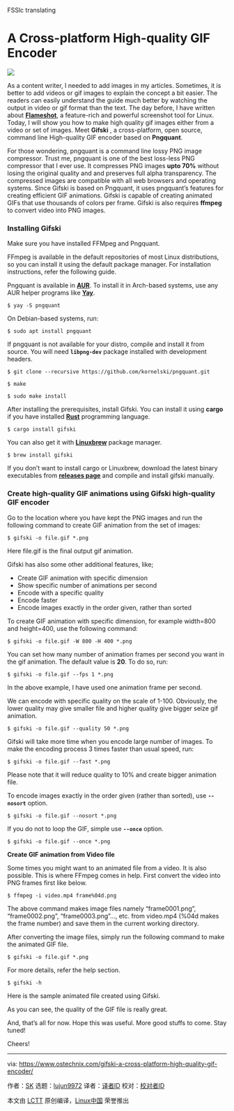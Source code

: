 FSSlc translating

A Cross-platform High-quality GIF Encoder
======

![](https://www.ostechnix.com/wp-content/uploads/2018/09/gifski-720x340.png)

As a content writer, I needed to add images in my articles. Sometimes, it is better to add videos or gif images to explain the concept a bit easier. The readers can easily understand the guide much better by watching the output in video or gif format than the text. The day before, I have written about [**Flameshot**][1], a feature-rich and powerful screenshot tool for Linux. Today, I will show you how to make high quality gif images either from a video or set of images. Meet **Gifski** , a cross-platform, open source, command line High-quality GIF encoder based on **Pngquant**.

For those wondering, pngquant is a command line lossy PNG image compressor. Trust me, pngquant is one of the best loss-less PNG compressor that I ever use. It compresses PNG images **upto 70%** without losing the original quality and and preserves full alpha transparency. The compressed images are compatible with all web browsers and operating systems. Since Gifski is based on Pngquant, it uses pngquant’s features for creating efficient GIF animations. Gifski is capable of creating animated GIFs that use thousands of colors per frame. Gifski is also requires **ffmpeg** to convert video into PNG images.

### **Installing Gifski**

Make sure you have installed FFMpeg and Pngquant.

FFmpeg is available in the default repositories of most Linux distributions, so you can install it using the default package manager. For installation instructions, refer the following guide.

Pngquant is available in [**AUR**][2]. To install it in Arch-based systems, use any AUR helper programs like [**Yay**][3].
```
$ yay -S pngquant

```

On Debian-based systems, run:
```
$ sudo apt install pngquant

```

If pngquant is not available for your distro, compile and install it from source. You will need **`libpng-dev`** package installed with development headers.
```
$ git clone --recursive https://github.com/kornelski/pngquant.git

$ make

$ sudo make install

```

After installing the prerequisites, install Gifski. You can install it using **cargo** if you have installed [**Rust**][4] programming language.
```
$ cargo install gifski

```

You can also get it with [**Linuxbrew**][5] package manager.
```
$ brew install gifski

```

If you don’t want to install cargo or Linuxbrew, download the latest binary executables from [**releases page**][6] and compile and install gifski manually.

### Create high-quality GIF animations using Gifski high-quality GIF encoder

Go to the location where you have kept the PNG images and run the following command to create GIF animation from the set of images:
```
$ gifski -o file.gif *.png

```

Here file.gif is the final output gif animation.

Gifski has also some other additional features, like;

  * Create GIF animation with specific dimension
  * Show specific number of animations per second
  * Encode with a specific quality
  * Encode faster
  * Encode images exactly in the order given, rather than sorted



To create GIF animation with specific dimension, for example width=800 and height=400, use the following command:
```
$ gifski -o file.gif -W 800 -H 400 *.png

```

You can set how many number of animation frames per second you want in the gif animation. The default value is **20**. To do so, run:
```
$ gifski -o file.gif --fps 1 *.png

```

In the above example, I have used one animation frame per second.

We can encode with specific quality on the scale of 1-100. Obviously, the lower quality may give smaller file and higher quality give bigger seize gif animation.
```
$ gifski -o file.gif --quality 50 *.png

```

Gifski will take more time when you encode large number of images. To make the encoding process 3 times faster than usual speed, run:
```
$ gifski -o file.gif --fast *.png

```

Please note that it will reduce quality to 10% and create bigger animation file.

To encode images exactly in the order given (rather than sorted), use **`--nosort`** option.
```
$ gifski -o file.gif --nosort *.png

```

If you do not to loop the GIF, simple use **`--once`** option.
```
$ gifski -o file.gif --once *.png

```

**Create GIF animation from Video file**

Some times you might want to an animated file from a video. It is also possible. This is where FFmpeg comes in help. First convert the video into PNG frames first like below.
```
$ ffmpeg -i video.mp4 frame%04d.png

```

The above command makes image files namely “frame0001.png”, “frame0002.png”, “frame0003.png”…, etc. from video.mp4 (%04d makes the frame number) and save them in the current working directory.

After converting the image files, simply run the following command to make the animated GIF file.
```
$ gifski -o file.gif *.png

```

For more details, refer the help section.
```
$ gifski -h

```

Here is the sample animated file created using Gifski.

As you can see, the quality of the GIF file is really great.

And, that’s all for now. Hope this was useful. More good stuffs to come. Stay tuned!

Cheers!


--------------------------------------------------------------------------------

via: https://www.ostechnix.com/gifski-a-cross-platform-high-quality-gif-encoder/

作者：[SK][a]
选题：[lujun9972](https://github.com/lujun9972)
译者：[译者ID](https://github.com/译者ID)
校对：[校对者ID](https://github.com/校对者ID)

本文由 [LCTT](https://github.com/LCTT/TranslateProject) 原创编译，[Linux中国](https://linux.cn/) 荣誉推出

[a]: https://www.ostechnix.com/author/sk/
[1]: https://www.ostechnix.com/flameshot-a-simple-yet-powerful-feature-rich-screenshot-tool/
[2]: https://aur.archlinux.org/packages/pngquant/
[3]: https://www.ostechnix.com/yay-found-yet-another-reliable-aur-helper/
[4]: https://www.ostechnix.com/install-rust-programming-language-in-linux/
[5]: https://www.ostechnix.com/linuxbrew-common-package-manager-linux-mac-os-x/
[6]: https://github.com/ImageOptim/gifski/releases
